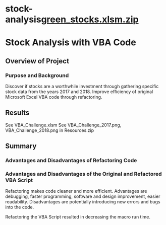 # stock-analysis[green_stocks.xlsm.zip](https://github.com/AbagailKaitlin/stock-analysis/files/9095953/green_stocks.xlsm.zip)
# Stock Analysis with VBA Code

## Overview of Project

### Purpose and Background
Discover if stocks are a worthwhile investment through gathering specific stock data from the years 2017 and 2018. Improve efficiency of original Microsoft Excel VBA code through refactoring.

## Results 
See VBA_Challenge.xlsm
See VBA_Challenge_2017.png, VBA_Challenge_2018.png in Resources.zip

## Summary

### Advantages and Disadvantages of Refactoring Code
### Advantages and Disadvantages of the Original and Refactored VBA Script
Refactoring makes code cleaner and more efficient. Advantages are debugging, faster programming, software and design improvement, easier readability. Disadvantages are potentially introducing new errors and bugs into the code.

Refactoring the VBA Script resulted in decreasing the macro run time. 
